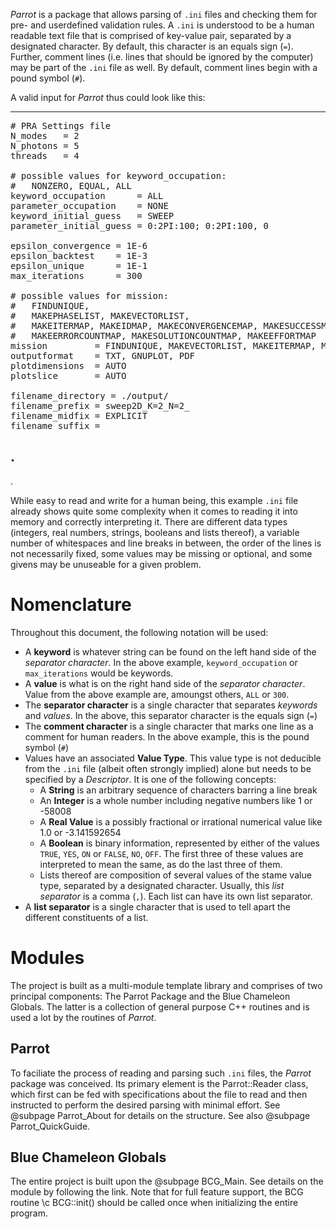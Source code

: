 *Parrot* is a package that allows parsing of ```.ini``` files and checking them for pre- and userdefined validation rules. A ```.ini``` is understood to be a human readable text file that is comprised of key-value pair, separated by a designated character. By default, this character is an equals sign (```=```). Further, comment lines (i.e. lines that should be ignored by the computer) may be part of the ```.ini``` file as well. By default, comment lines begin with a pound symbol (```#```).

A valid input for *Parrot* thus could look like this:

---

<pre>
# PRA Settings file
N_modes   = 2
N_photons = 5
threads   = 4

# possible values for keyword_occupation:
#   NONZERO, EQUAL, ALL
keyword_occupation      = ALL
parameter_occupation    = NONE
keyword_initial_guess   = SWEEP
parameter_initial_guess = 0:2PI:100; 0:2PI:100, 0

epsilon_convergence = 1E-6
epsilon_backtest    = 1E-3
epsilon_unique      = 1E-1
max_iterations      = 300

# possible values for mission:
#   FINDUNIQUE,
#   MAKEPHASELIST, MAKEVECTORLIST,
#   MAKEITERMAP, MAKEIDMAP, MAKECONVERGENCEMAP, MAKESUCCESSMAP,
#   MAKEERRORCOUNTMAP, MAKESOLUTIONCOUNTMAP, MAKEEFFORTMAP
mission         = FINDUNIQUE, MAKEVECTORLIST, MAKEITERMAP, MAKEIDMAP, MAKEERRORCOUNTMAP
outputformat    = TXT, GNUPLOT, PDF
plotdimensions  = AUTO
plotslice       = AUTO

filename_directory = ./output/
filename_prefix = sweep2D_K=2_N=2_
filename_midfix = EXPLICIT
filename_suffix =
</pre>

.
---
.

While easy to read and write for a human being, this example ```.ini``` file already shows quite some complexity when it comes to reading it into memory and correctly interpreting it. There are different data types (integers, real numbers, strings, booleans and lists thereof), a variable number of whitespaces and line breaks in between, the order of the lines is not necessarily fixed, some values may be missing or optional, and some givens may be unuseable for a given problem.

# Nomenclature
Throughout this document, the following notation will be used:

* A **keyword** is whatever string can be found on the left hand side of the *separator character*. In the above example, ```keyword_occupation```
    or ```max_iterations``` would be keywords.
* A **value** is what is on the right hand side of the *separator character*. Value from the above example are, amoungst others, ```ALL``` or ```300```.
* The **separator character** is a single character that separates *keywords* and *values*. In the above, this separator character is the equals sign (```=```)
* The **comment character** is a single character that marks one line as a comment for human readers. In the above example, this is the pound symbol (```#```)
* Values have an associated **Value Type**. This value type is not deducible from the ```.ini``` file (albeit often strongly implied) alone but needs to be specified
  by a *Descriptor*. It is one of the following concepts:
    * A **String** is an arbitrary sequence of characters barring a line break
    * An **Integer** is a whole number including negative numbers like 1 or -58008
    * A **Real Value** is a possibly fractional or irrational numerical value like 1.0 or -3.141592654
    * A **Boolean** is binary information, represented by either of the values ```TRUE```, ```YES```, ```ON``` or ```FALSE```, ```NO```, ```OFF```.
        The first three of these values are interpreted to mean the same, as do the last three of them.
    * Lists thereof are composition of several values of the stame value type, separated by a designated character. Usually, this *list separator*
        is a comma (```,```). Each list can have its own list separator.
* A **list separator** is a single character that is used to tell apart the different constituents of a list.

# Modules
The project is built as a multi-module template library and comprises of two principal components: The Parrot Package and the Blue Chameleon Globals. The latter is a collection of general purpose C++ routines and is used a lot by the routines of *Parrot*.

## Parrot
To faciliate the process of reading and parsing such ```.ini```  files, the *Parrot* package was conceived. Its primary element is the Parrot::Reader class, which first can be fed with specifications about the file to read and then instructed to perform the desired parsing with minimal effort. See @subpage Parrot_About for details on the structure. See also @subpage Parrot_QuickGuide.

## Blue Chameleon Globals
The entire project is built upon the @subpage BCG_Main. See details on the module by following the link. Note that for full feature support, the BCG routine \c BCG::init() should be called once when initializing the entire program.
